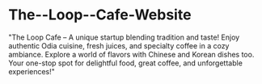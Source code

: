 # The--Loop--Cafe-Website
"The Loop Cafe – A unique startup blending tradition and taste! Enjoy authentic Odia cuisine, fresh juices, and specialty coffee in a cozy ambiance. Explore a world of flavors with Chinese and Korean dishes too. Your one-stop spot for delightful food, great coffee, and unforgettable experiences!"
